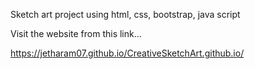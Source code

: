 Sketch art project using html, css, bootstrap, java script

Visit the website from this link...

https://jetharam07.github.io/CreativeSketchArt.github.io/
